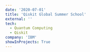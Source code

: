 ```yaml
---
date: '2020-07-01'
title: 'Qiskit Global Summer School'
external: ''
tech:
  - Quantum Computing
  - Qiskit
company: 'IBM'
showInProjects: True
---
```

